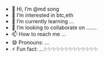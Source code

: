 - 👋 Hi, I’m @md song
- 👀 I’m interested in btc,eth
- 🌱 I’m currently learning ...
- 💞️ I’m looking to collaborate on .......
- 📫 How to reach me ...
- 😄 Pronouns: ...
- ⚡ Fun fact: ...✨✨✨✨✨✨✨✨✨✨✨✨✨

<!---
mdsofting/mdsofting is a ✨ special ✨ repository because its `README.md` (this file) appears on your GitHub profile.
You can click the Preview link to take a look at your changes.
--->
